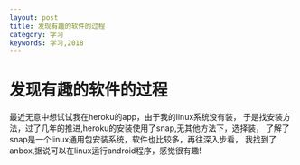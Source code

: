 ```yaml
---
layout: post
title: 发现有趣的软件的过程
category: 学习
keywords: 学习,2018
---
```



# 发现有趣的软件的过程

最近无意中想试试我在heroku的app，由于我的linux系统没有装，
于是找安装方法，过了几年的推进,heroku的安装使用了snap,无其他方法下，选择装，
了解了snap是一个linux通用包安装系统，软件也比较多，再往深入步看，
我找到了anbox,据说可以在linux运行android程序，感觉很有趣!
